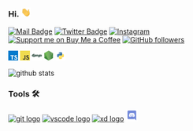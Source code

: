 ### Hi. <img src="https://github.com/ABSphreak/ABSphreak/blob/master/gifs/Hi.gif" width="20px">

[![Mail Badge](https://img.shields.io/badge/gmail-officialspyme%40gmail.com-blue)](mailto:officialspyme@gmail.com)
[![Twitter Badge](https://img.shields.io/badge/-@officialspimy_-1ca0f1?style=flat-square&labelColor=1ca0f1&logo=twitter&logoColor=white&link=http://twitter.com/officialspimy)](https://twitter.com/officialspimy)
<a href="https://www.instagram.com/officialspimy/" target="_blank"><img src="https://img.shields.io/badge/Instagram-%23E4405F.svg?&style=flat-square&logo=instagram&logoColor=white" alt="Instagram"></a>
[![Support me on Buy Me a Coffee](https://img.shields.io/badge/Support-☕-orange.svg?style=flat-square)](https://www.buymeacoffee.com/spimy)
[![GitHub followers](https://img.shields.io/github/followers/spimy.svg?style=flat-square&label=Follow&maxAge=2592000)](https://github.com/spimy?tab=followers)

<img src="https://raw.githubusercontent.com/github/explore/80688e429a7d4ef2fca1e82350fe8e3517d3494d/topics/typescript/typescript.png" alt="ts logo" width="20"> <img height="20" src="https://raw.githubusercontent.com/github/explore/80688e429a7d4ef2fca1e82350fe8e3517d3494d/topics/javascript/javascript.png"> <img height="20" src="https://raw.githubusercontent.com/github/explore/80688e429a7d4ef2fca1e82350fe8e3517d3494d/topics/django/django.png"> <img height="20" src="https://raw.githubusercontent.com/github/explore/80688e429a7d4ef2fca1e82350fe8e3517d3494d/topics/nodejs/nodejs.png"> <img height="20" src="https://raw.githubusercontent.com/github/explore/80688e429a7d4ef2fca1e82350fe8e3517d3494d/topics/python/python.png">

![github stats](https://github-readme-stats.vercel.app/api?username=Spimy&include_all_commits=true&count_private=true&show_icons=true&line_height=20&title_color=7A7ADB&icon_color=2234AE&text_color=D3D3D3&bg_color=0,000000,130F40)

### Tools 🛠️

[<img src="https://raw.githubusercontent.com/Delta456/Delta456/master/img/git.png" alt="git logo" width="24">](https://git-scm.com/)
[<img src="https://raw.githubusercontent.com/Delta456/Delta456/master/img/vscode.png" alt="vscode logo" width="24">](https://code.visualstudio.com/)
[<img src="https://avatars0.githubusercontent.com/u/41522403?s=200&v=4" alt="xd logo" width="24">](https://www.adobe.com/products/xd.html)
[<img src="https://raw.githubusercontent.com/github/explore/master/topics/discord/discord.png" alt="gimp logo" width="24">](https://discord.com/invite/865tNC4/)
